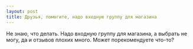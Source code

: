 ```yaml
---
layout: post 
title: Друзья, помогите, надо входную группу для магазина 
--- 
```

Не знаю, что делать. Надо входную группу для магазина, а выбрать не могу, да и отзывов плохих много. Может порекомендуете что-то?